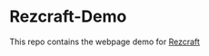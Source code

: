 # Rezcraft-Demo
This repo contains the webpage demo for [Rezcraft](https://github.com/Shapur1234/Rezcraft)
